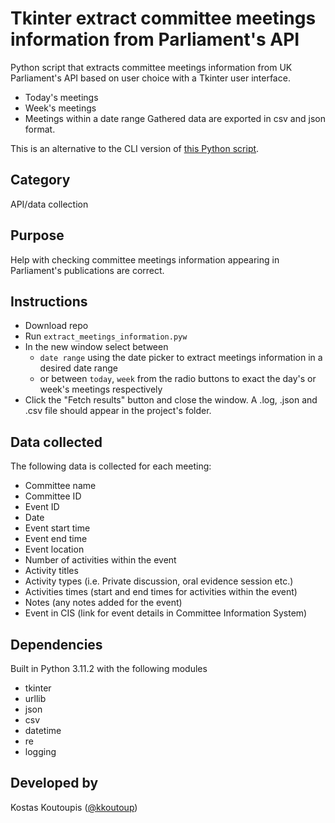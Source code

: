 # Tkinter extract committee meetings information from Parliament's API
Python script that extracts committee meetings information from UK Parliament's API based on user choice with a Tkinter user interface.
- Today's meetings
- Week's meetings
- Meetings within a date range
Gathered data are exported in csv and json format.

This is an alternative to the CLI version of [this Python script](https://github.com/kkoutoup/API-extract-meetings-information).

## Category
API/data collection

## Purpose
Help with checking committee meetings information appearing in Parliament's publications are correct.

## Instructions
- Download repo
- Run ```extract_meetings_information.pyw```
- In the new window select between
    - ```date range``` using the date picker to extract meetings information in a desired date range
    - or between ```today```, ```week``` from the radio buttons to exact the day's or week's meetings respectively
- Click the "Fetch results" button and close the window. A .log, .json and .csv file should appear in the project's folder.

## Data collected
The following data is collected for each meeting:
- Committee name
- Committee ID
- Event ID
- Date
- Event start time
- Event end time
- Event location
- Number of activities within the event
- Activity titles
- Activity types (i.e. Private discussion, oral evidence session etc.)
- Activities times (start and end times for activities within the event)
- Notes (any notes added for the event)
- Event in CIS (link for event details in Committee Information System)

## Dependencies
Built in Python 3.11.2 with the following modules
- tkinter
- urllib
- json
- csv
- datetime
- re
- logging

## Developed by
Kostas Koutoupis ([@kkoutoup](https://github.com/kkoutoup))
